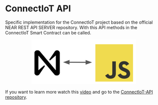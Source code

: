 # ConnectIoT API
Specific implementation for the ConnectIoT project based on the official NEAR REST API SERVER repository.
With this API methods in the ConnectIoT Smart Contract can be called.
<center>

![Arq,use](../assets/images/NEARJS.png)

</center>





If you want to learn more watch this [video]() and go to the [ConnectIoT-API repository](https://github.com/paul-cruz/ConnectIoT-API).

